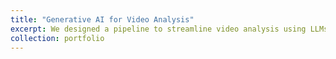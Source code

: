 ```yaml
---
title: "Generative AI for Video Analysis"
excerpt: We designed a pipeline to streamline video analysis using LLMs and GenAI.<br/><br/><img src='/iamges/cctv_2_frame.png' width="50%">
collection: portfolio
---
```



